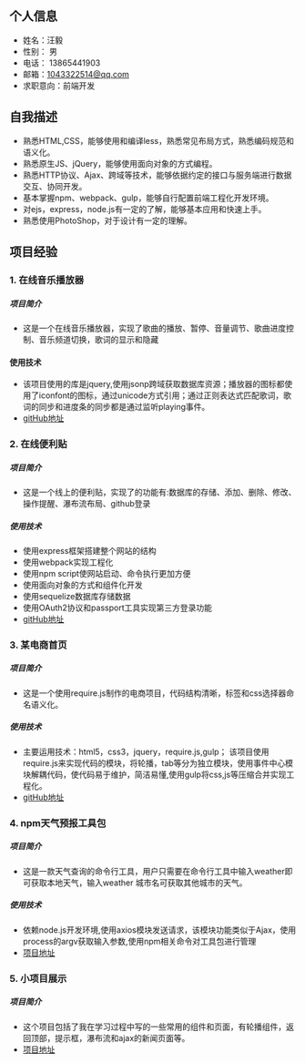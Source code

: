 ## 个人信息
- 姓名：汪毅
- 性别： 男
- 电话： 13865441903
- 邮箱：1043322514@qq.com
- 求职意向：前端开发

## 自我描述
- 熟悉HTML,CSS，能够使用和编译less，熟悉常见布局方式，熟悉编码规范和语义化。
- 熟悉原生JS、jQuery，能够使用面向对象的方式编程。
- 熟悉HTTP协议、Ajax、跨域等技术，能够依据约定的接口与服务端进行数据交互、协同开发。
- 基本掌握npm、webpack、gulp，能够自行配置前端工程化开发环境。
- 对ejs，express，node.js有一定的了解，能够基本应用和快速上手。
- 熟悉使用PhotoShop，对于设计有一定的理解。

## 项目经验

### 1. 在线音乐播放器
##### 项目简介
 
- 这是一个在线音乐播放器，实现了歌曲的播放、暂停、音量调节、歌曲进度控制、音乐频道切换，歌词的显示和隐藏

#### 使用技术
- 该项目使用的库是jquery,使用jsonp跨域获取数据库资源；播放器的图标都使用了iconfont的图标，通过unicode方式引用；通过正则表达式匹配歌词，歌词的同步和进度条的同步都是通过监听playing事件。
- [gitHub地址](https://github.com/wangyi3322/fm-music)

### 2. 在线便利贴
##### 项目简介
 
- 这是一个线上的便利贴，实现了的功能有:数据库的存储、添加、删除、修改、操作提醒、瀑布流布局、github登录

##### 使用技术
- 使用express框架搭建整个网站的结构
- 使用webpack实现工程化
- 使用npm script使网站启动、命令执行更加方便
- 使用面向对象的方式和组件化开发
- 使用sequelize数据库存储数据
- 使用OAuth2协议和passport工具实现第三方登录功能
-  [gitHub地址](https://github.com/wangyi3322/mynote)

### 3. 某电商首页
##### 项目简介
- 这是一个使用require.js制作的电商项目，代码结构清晰，标签和css选择器命名语义化。

##### 使用技术
- 主要运用技术：html5，css3，jquery，require.js,gulp；
该项目使用require.js来实现代码的模块，将轮播，tab等分为独立模块，使用事件中心模块解耦代码，使代码易于维护，简洁易懂,使用gulp将css,js等压缩合并实现工程化。
-  [gitHub地址](https://github.com/wangyi3322/online-mall)



### 4. npm天气预报工具包
##### 项目简介
- 这是一款天气查询的命令行工具，用户只需要在命令行工具中输入weather即可获取本地天气，输入weather 城市名可获取其他城市的天气。

##### 使用技术
- 依赖node.js开发环境,使用axios模块发送请求，该模块功能类似于Ajax，使用process的argv获取输入参数,使用npm相关命令对工具包进行管理
- [项目地址](https://github.com/wangyi3322/tool-weather)



### 5. 小项目展示
##### 项目简介
- 这个项目包括了我在学习过程中写的一些常用的组件和页面，有轮播组件，返回顶部，提示框，瀑布流和ajax的新闻页面等。
- [项目地址](https://github.com/wangyi3322/effect-set)
